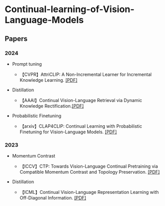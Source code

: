
# Continual-learning-of-Vision-Language-Models
## Papers
### 2024

* Prompt tuning
  * 【CVPR】AttriCLIP: A Non-Incremental Learner for Incremental Knowledge Learning. [[PDF]](https://openaccess.thecvf.com/content/CVPR2023/papers/Wang_AttriCLIP_A_Non-Incremental_Learner_for_Incremental_Knowledge_Learning_CVPR_2023_paper.pdf)

* Distillation
  * 【AAAI】Continual Vision-Language Retrieval via Dynamic Knowledge Rectification.[[PDF]](https://ojs.aaai.org/index.php/AAAI/article/view/29054/29997)

* Probabilistic Finetuning
  * 【arxiv】CLAP4CLIP: Continual Learning with Probabilistic Finetuning for Vision-Language Models. [[PDF]](https://arxiv.org/pdf/2403.19137)

  
### 2023

* Momentum Contrast

  * 【ICCV】CTP: Towards Vision-Language Continual Pretraining via Compatible Momentum Contrast and Topology Preservation. [[PDF]](https://arxiv.org/pdf/2308.07146)

* Distillation
  * 【ICML】Continual Vision-Language Representation Learning with Off-Diagonal Information. [[PDF]](https://arxiv.org/pdf/2305.07437)
   
